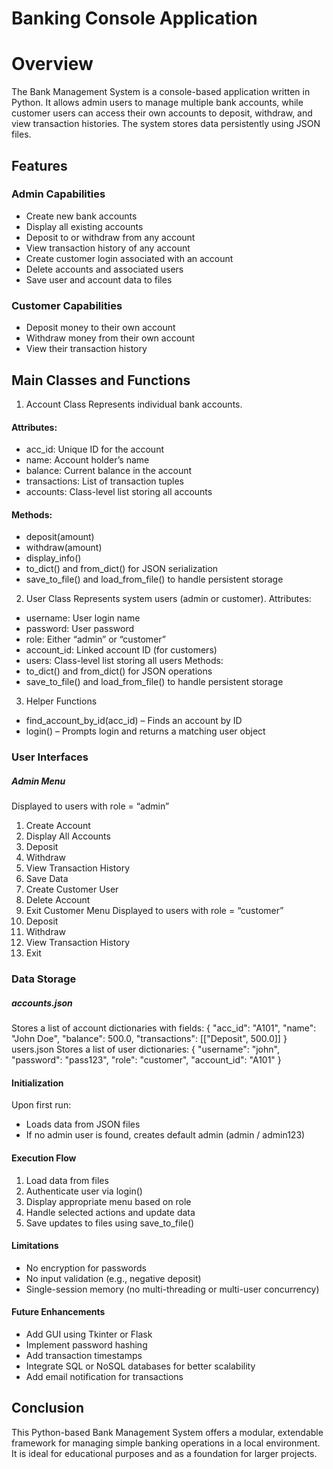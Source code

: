 # Banking Console Application

# Overview
The Bank Management System is a console-based application written in Python. It allows admin users to manage multiple bank accounts, while customer users can access their own accounts to deposit, withdraw, and view transaction histories. The system stores data persistently using JSON files.  

## Features
 ### Admin Capabilities
- Create new bank accounts
-	Display all existing accounts
-	Deposit to or withdraw from any account
-	View transaction history of any account
-	Create customer login associated with an account
-	Delete accounts and associated users
-	Save user and account data to files
### Customer Capabilities
-	Deposit money to their own account
-	Withdraw money from their own account
-	View their transaction history

## Main Classes and Functions
1. Account Class
Represents individual bank accounts.
  #### Attributes:
   -	acc_id: Unique ID for the account
   -	name: Account holder’s name
   -	balance: Current balance in the account
   -	transactions: List of transaction tuples
   -	accounts: Class-level list storing all accounts
  #### Methods:
   -	deposit(amount)
   -	withdraw(amount)
   -	display_info()
   -	to_dict() and from_dict() for JSON serialization
   -	save_to_file() and load_from_file() to handle persistent storage
2. User Class
Represents system users (admin or customer).
 Attributes:
  -	username: User login name
  -	password: User password
  -	role: Either “admin” or “customer”
  -	account_id: Linked account ID (for customers)
  -	users: Class-level list storing all users
 Methods:
  -	to_dict() and from_dict() for JSON operations
  -	save_to_file() and load_from_file() to handle persistent storage
3. Helper Functions
 -	find_account_by_id(acc_id) – Finds an account by ID
 -	login() – Prompts login and returns a matching user object
 
### User Interfaces
##### Admin Menu
Displayed to users with role = “admin”
1. Create Account
2. Display All Accounts
3. Deposit
4. Withdraw
5. View Transaction History
6. Save Data
7. Create Customer User
8. Delete Account
9. Exit
Customer Menu
Displayed to users with role = “customer”
1. Deposit
2. Withdraw
3. View Transaction History
4. Exit
 
### Data Storage
##### accounts.json
Stores a list of account dictionaries with fields:
{
  "acc_id": "A101",
  "name": "John Doe",
  "balance": 500.0,
  "transactions": [["Deposit", 500.0]]
}
users.json
Stores a list of user dictionaries:
{
  "username": "john",
  "password": "pass123",
  "role": "customer",
  "account_id": "A101"
}
 
#### Initialization
Upon first run:
-	Loads data from JSON files
-	If no admin user is found, creates default admin (admin / admin123)
 
#### Execution Flow
1.	Load data from files
2.	Authenticate user via login()
3.	Display appropriate menu based on role
4.	Handle selected actions and update data
5.	Save updates to files using save_to_file()
 
#### Limitations
-	No encryption for passwords
-	No input validation (e.g., negative deposit)
-	Single-session memory (no multi-threading or multi-user concurrency)
 
#### Future Enhancements
-	Add GUI using Tkinter or Flask
-	Implement password hashing
-	Add transaction timestamps
-	Integrate SQL or NoSQL databases for better scalability
-	Add email notification for transactions
 
## Conclusion
This Python-based Bank Management System offers a modular, extendable framework for managing simple banking operations in a local environment. It is ideal for educational purposes and as a foundation for larger projects.
